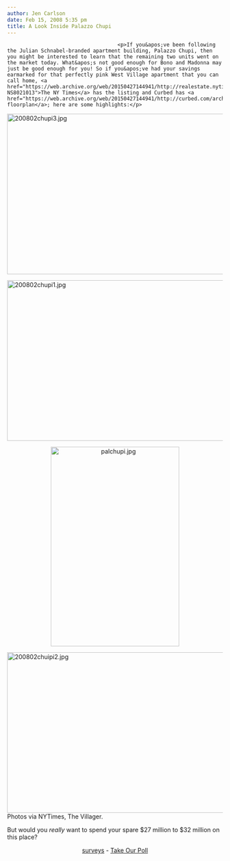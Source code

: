```yaml
---
author: Jen Carlson
date: Feb 15, 2008 5:35 pm
title: A Look Inside Palazzo Chupi
---
```


	
										<p>If you&apos;ve been following the Julian Schnabel-branded apartment building, Palazzo Chupi, then you might be interested to learn that the remaining two units went on the market today. What&apos;s not good enough for Bono and Madonna may just be good enough for you! So if you&apos;ve had your savings earmarked for that perfectly pink West Village apartment that you can call home, <a href="https://web.archive.org/web/20150427144941/http://realestate.nytimes.com/detail/253-NS8021013">The NY Times</a> has the listing and Curbed has <a href="https://web.archive.org/web/20150427144941/http://curbed.com/archives/2008/02/15/floorplan_porn_palazzo_chupis_chupiriffic_triplex.php">the floorplan</a>; here are some highlights:</p>

<p><img alt="200802chupi3.jpg" src="https://web.archive.org/web/20150427144941im_/http://gothamist.com/attachments/arts_jen/200802chupi3.jpg" width="560" height="375"></p>

<p><img alt="200802chupi1.jpg" src="https://web.archive.org/web/20150427144941im_/http://gothamist.com/attachments/arts_jen/200802chupi1.jpg" width="560" height="375"></p>

<center><img alt="palchupi.jpg" src="https://web.archive.org/web/20150427144941im_/http://gothamist.com/attachments/nyc_daveh/palchupi.jpg" width="300" height="466"></center>

<p><img alt="200802chuipi2.jpg" src="https://web.archive.org/web/20150427144941im_/http://gothamist.com/attachments/arts_jen/200802chuipi2.jpg" width="560" height="375"><br>
<span class="photo_caption">Photos via NYTimes, The Villager.</span></p>

<p>But would you <em>really</em> want to spend your spare $27 million to $32 million on this place? </p>

<center><script type="text/javascript" language="javascript" src="https://web.archive.org/web/20150427144941js_/http://s3.polldaddy.com/p/318467.js"></script><noscript> <a href="https://web.archive.org/web/20150427144941/http://www.polldaddy.com/">surveys</a> - <a href="https://web.archive.org/web/20150427144941/http://www.polldaddy.com/p/318467/">Take Our Poll</a> </noscript></center>					
										
									
				